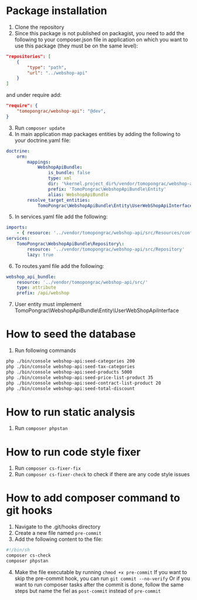 # Package installation
1. Clone the repository
2. Since this package is not published on packagist, you need to add  the following to your composer.json file in application on which you want to use this package (they must be on the same level):
```json
"repositories": [
    {
        "type": "path",
        "url": "../webshop-api"
    }
]
```
and under require add:
```json
"require": {
    "tomopongrac/webshop-api": "@dev",
}
```
3. Run `composer update`
4. In main application map packages entities by adding the following to your doctrine.yaml file:
```yaml
doctrine:
    orm:
        mappings:
            WebshopApiBundle:
                is_bundle: false
                type: xml
                dir: '%kernel.project_dir%/vendor/tomopongrac/webshop-api/config/doctrine'
                prefix: 'TomoPongrac\WebshopApiBundle\Entity'
                alias: WebshopApiBundle
        resolve_target_entities:
            TomoPongrac\WebshopApiBundle\Entity\UserWebShopApiInterface: 'App\Entity\User'
```
5. In services.yaml file add the following:
```yaml
imports:
    - { resource: '../vendor/tomopongrac/webshop-api/src/Resources/config/services.yaml' }
services:
    TomoPongrac\WebshopApiBundle\Repository\:
        resource: '../vendor/tomopongrac/webshop-api/src/Repository'
        lazy: true
```
6. To routes.yaml file add the following:
```yaml
webshop_api_bundle:
    resource: '../vendor/tomopongrac/webshop-api/src/'
    type: attribute
    prefix: /api/webshop
```
7. User entity must implement TomoPongrac\WebshopApiBundle\Entity\UserWebShopApiInterface

# How to seed the database
1. Run following commands
```bash
php ./bin/console webshop-api:seed-categories 200
php ./bin/console webshop-api:seed-tax-categories
php ./bin/console webshop-api:seed-products 5000
php ./bin/console webshop-api:seed-price-list-product 35
php ./bin/console webshop-api:seed-contract-list-product 20
php ./bin/console webshop-api:seed-total-discount
```

# How to run static analysis
1. Run `composer phpstan`

# How to run code style fixer
1. Run `composer cs-fixer-fix`
2. Run `composer cs-fixer-check` to check if there are any code style issues

# How to add composer command to git hooks
1. Navigate to the .git/hooks directory
2. Create a new file named `pre-commit`
3. Add the following content to the file:
```bash
#!/bin/sh
composer cs-check
composer phpstan
```
4. Make the file executable by running `chmod +x pre-commit`
If you want to skip the pre-commit hook, you can run `git commit --no-verify`
Or if you want to run composer tasks after the commit is done, follow the same steps but name the fiel as `post-commit` instead of `pre-commit`
